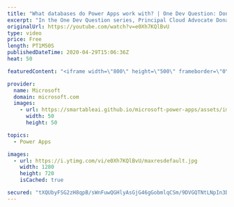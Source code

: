 ```yaml
---
title: "What databases do Power Apps work with? | One Dev Question: Dona Sarkar"
excerpt: "In the One Dev Question series, Principal Cloud Advocate Dona Sarkar explains how she uses Power Apps and why.   For more information, visit: https://docs.microsoft.com/powerapps/developer/common-data-service/overview/?WT.mc_id=onedevquestion-c9-donasa    Try Azure for free: https://aka.ms/TryAzure7"
originalUrl: https://youtube.com/watch?v=e0Xh7KQlBvU
type: video
price: Free
length: PT1M50S
publishedDateTime: 2020-04-29T15:06:36Z
heat: 50

featuredContent: "<iframe width=\"800\" height=\"500\" frameborder=\"0\" src=\"https://www.youtube.com/embed/e0Xh7KQlBvU\" allow=\"accelerometer; autoplay; encrypted-media; gyroscope; picture-in-picture\" allowfullscreen></iframe>"

provider:
  name: Microsoft
  domain: microsoft.com
  images:
    - url: https://smartableai.github.io/microsoft-power-apps/assets/images/organizations/microsoft.com-50x50.jpg
      width: 50
      height: 50

topics:
  - Power Apps

images:
  - url: https://i.ytimg.com/vi/e0Xh7KQlBvU/maxresdefault.jpg
    width: 1280
    height: 720
    isCached: true

secured: "tXQUbyFSG2zH8qpB/sWnFuwQGHlyAsGjG46gGobmlqCSm/9DVGQTNtLNpIn3DzKDk5fN7OPQneeuMQwfnIrnvjioLu9T53yhxnu81V+OmoAz1jJS6nyjPchBZ2PEh2C3pZzoKsK5IXg/jjrj9pjw9WYMrn6TG0T2ps7rJWAURN/bF5Yu1tqS8bUIg8L/QNNZ7benCQ6uzZJ2XK2QCQO2McORHLt6gOVmDYCNkVsQTOKlty/hr9s5VibVKZ/Y9dIZXB0Vo4eBY5gQBZqSqdqAKBuTeeb/qy28QnsfKrX4rO4mk1gp8Xsw42U6puV3+Vf3RF+HAowExIV1TCrdfX545wPHiTAjgI2p2OlcWXOvKfYb6fGvE2TeneSAqP5XnaH1+XHnmCb90Tj9N8Rg2jlXMKrhkFVn5RQp31aNRLRppek=;KYkfAuTD9ZSWc0Hsrl+GYA=="
---
```


